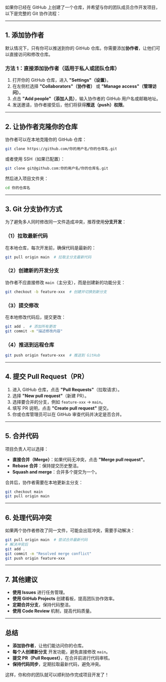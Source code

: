 如果你已经在 GitHub 上创建了一个仓库，并希望与你的团队成员合作开发项目，以下是完整的 Git 协作流程：

---

## **1. 添加协作者**

默认情况下，只有你可以推送到你的 GitHub 仓库。你需要添加**协作者**，让他们可以直接访问和修改仓库。

### **方法 1：直接添加协作者（适用于私人或团队仓库）**

1. 打开你的 GitHub 仓库，进入 **"Settings"（设置）**。
2. 在左侧栏选择 **"Collaborators"（协作者）** 或 **"Manage access"（管理访问）**。
3. 点击 **"Add people"（添加人员）**，输入协作者的 GitHub 用户名或邮箱地址。
4. 发送邀请，协作者接受后，他们将获得**推送（push）权限**。

---

## **2. 让协作者克隆你的仓库**

协作者可以在本地克隆你的 GitHub 仓库：

```sh
git clone https://github.com/你的用户名/你的仓库名.git
```

或者使用 SSH（如果已配置）：

```sh
git clone git@github.com:你的用户名/你的仓库名.git
```

然后进入项目文件夹：

```sh
cd 你的仓库名
```

---

## **3. Git 分支协作方式**

为了避免多人同时修改同一文件造成冲突，推荐使用**分支开发**：

### **（1）拉取最新代码**

在本地仓库，每次开发前，确保代码是最新的：

```sh
git pull origin main  # 拉取主分支最新代码
```

### **（2）创建新的开发分支**

协作者不应直接修改 `main`（主分支），而是创建新的功能分支：

```sh
git checkout -b feature-xxx  # 创建并切换到新分支
```

### **（3）提交修改**

在本地修改代码后，提交更改：

```sh
git add .  # 添加所有更改
git commit -m "描述修改内容"
```

### **（4）推送到远程仓库**

```sh
git push origin feature-xxx  # 推送到 GitHub
```

---

## **4. 提交 Pull Request（PR）**

1. 进入 GitHub 仓库，点击 **"Pull Requests"**（拉取请求）。
2. 选择 **"New pull request"**（新建 PR）。
3. 选择要合并的分支，例如 `feature-xxx` → `main`。
4. 填写 PR 说明，点击 **"Create pull request"** 提交。
5. 你或仓库管理员可以在 GitHub 审查代码并决定是否合并。

---

## **5. 合并代码**

项目负责人可以选择：

- **直接合并（Merge）**：如果代码无冲突，点击 **"Merge pull request"**。
- **Rebase 合并**：保持提交历史整洁。
- **Squash and merge**：合并多个提交为一个。

合并后，协作者需要在本地更新主分支：

```sh
git checkout main
git pull origin main
```

---

## **6. 处理代码冲突**

如果两个协作者修改了同一文件，可能会出现冲突，需要手动解决：

```sh
git pull origin main  # 尝试合并最新代码
# 解决冲突后
git add .
git commit -m "Resolved merge conflict"
git push origin feature-xxx
```

---

## **7. 其他建议**

- **使用 Issues** 进行任务管理。
- **使用 GitHub Projects** 创建看板，提高团队协作效率。
- **定期合并分支**，保持代码整洁。
- **使用 Code Review** 机制，提高代码质量。

---

## **总结**

- **添加协作者**，让他们能访问你的仓库。
- **每个人创建新分支** 开发功能，避免直接修改 `main`。
- **提交 PR（Pull Request）**，在合并前进行代码审核。
- **保持代码同步**，定期拉取最新代码，避免冲突。

这样，你和你的团队就可以顺利协作完成项目开发了！
